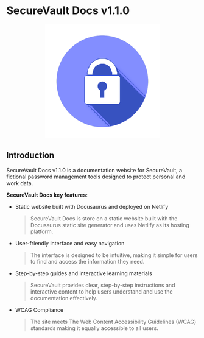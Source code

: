 # SecureVault Docs v1.1.0
<p align="center">
  <img width="auto" height="300" src="static/img/lock.png">
</p>

## Introduction
SecureVault Docs v1.1.0 is a documentation website for SecureVault, a fictional password management tools designed to protect personal and work data.

**SecureVault Docs key features**:
- Static website built with Docusaurus and deployed on Netlify
  
  > SecureVault Docs is store on a static website built with the Docusaurus static site generator and uses Netlify as its hosting platform.
  
- User-friendly interface and easy navigation
  
  > The interface is designed to be intuitive, making it simple for users to find and access the information they need.
  
- Step-by-step guides and interactive learning materials
  
  > SecureVault provides clear, step-by-step instructions and interactive content to help users understand and use the documentation effectively.
  
- WCAG Compliance
  
  > The site meets The Web Content Accessibility Guidelines (WCAG) standards making it equally accessible to all users.
 
